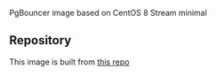 PgBouncer image based on CentOS 8 Stream minimal

## Repository
This image is built from [this repo](https://github.com/krestomatio/container_builder/tree/master/pgbouncer)
